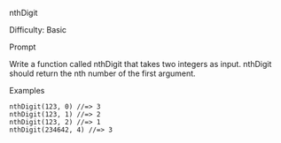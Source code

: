 nthDigit

Difficulty: Basic

Prompt

Write a function called nthDigit that takes two integers as input. nthDigit should return the nth number of the first argument.

Examples
```
nthDigit(123, 0) //=> 3
nthDigit(123, 1) //=> 2
nthDigit(123, 2) //=> 1
nthDigit(234642, 4) //=> 3